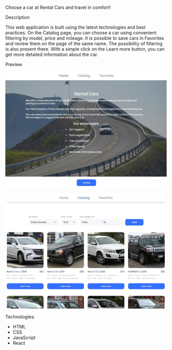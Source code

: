 Choose a car at Rental Cars and travel in comfort!

Description

This web application is built using the latest technologies and best practices.
On the Catalog page, you can choose a car using convenient filtering by model,
price and mileage. It is possible to save cars in Favorites and review them on
the page of the same name. The possibility of filtering is also present there.
With a simple click on the Learn more button, you can get more detailed
information about the car.

Preview

![Presentation home screen](./assets/presentation.jpg)

![Presentation catalog screen](./assets/catalog.jpg)

Technologies:

- HTML
- CSS
- JavaScript
- React
